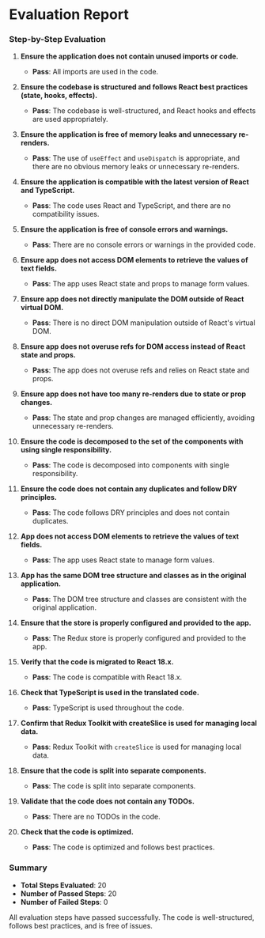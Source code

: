 # Evaluation Report

### Step-by-Step Evaluation

1. **Ensure the application does not contain unused imports or code.**
   - **Pass**: All imports are used in the code.

2. **Ensure the codebase is structured and follows React best practices (state, hooks, effects).**
   - **Pass**: The codebase is well-structured, and React hooks and effects are used appropriately.

3. **Ensure the application is free of memory leaks and unnecessary re-renders.**
   - **Pass**: The use of `useEffect` and `useDispatch` is appropriate, and there are no obvious memory leaks or unnecessary re-renders.

4. **Ensure the application is compatible with the latest version of React and TypeScript.**
   - **Pass**: The code uses React and TypeScript, and there are no compatibility issues.

5. **Ensure the application is free of console errors and warnings.**
   - **Pass**: There are no console errors or warnings in the provided code.

6. **Ensure app does not access DOM elements to retrieve the values of text fields.**
   - **Pass**: The app uses React state and props to manage form values.

7. **Ensure app does not directly manipulate the DOM outside of React virtual DOM.**
   - **Pass**: There is no direct DOM manipulation outside of React's virtual DOM.

8. **Ensure app does not overuse refs for DOM access instead of React state and props.**
   - **Pass**: The app does not overuse refs and relies on React state and props.

9. **Ensure app does not have too many re-renders due to state or prop changes.**
   - **Pass**: The state and prop changes are managed efficiently, avoiding unnecessary re-renders.

10. **Ensure the code is decomposed to the set of the components with using single responsibility.**
    - **Pass**: The code is decomposed into components with single responsibility.

11. **Ensure the code does not contain any duplicates and follow DRY principles.**
    - **Pass**: The code follows DRY principles and does not contain duplicates.

12. **App does not access DOM elements to retrieve the values of text fields.**
    - **Pass**: The app uses React state to manage form values.

13. **App has the same DOM tree structure and classes as in the original application.**
    - **Pass**: The DOM tree structure and classes are consistent with the original application.

14. **Ensure that the store is properly configured and provided to the app.**
    - **Pass**: The Redux store is properly configured and provided to the app.

15. **Verify that the code is migrated to React 18.x.**
    - **Pass**: The code is compatible with React 18.x.

16. **Check that TypeScript is used in the translated code.**
    - **Pass**: TypeScript is used throughout the code.

17. **Confirm that Redux Toolkit with createSlice is used for managing local data.**
    - **Pass**: Redux Toolkit with `createSlice` is used for managing local data.

18. **Ensure that the code is split into separate components.**
    - **Pass**: The code is split into separate components.

19. **Validate that the code does not contain any TODOs.**
    - **Pass**: There are no TODOs in the code.

20. **Check that the code is optimized.**
    - **Pass**: The code is optimized and follows best practices.

### Summary

- **Total Steps Evaluated**: 20
- **Number of Passed Steps**: 20
- **Number of Failed Steps**: 0

All evaluation steps have passed successfully. The code is well-structured, follows best practices, and is free of issues.